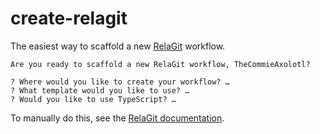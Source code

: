 # create-relagit

The easiest way to scaffold a new [RelaGit](https://rela.dev) workflow.

```
Are you ready to scaffold a new RelaGit workflow, TheCommieAxolotl?

? Where would you like to create your workflow? …
? What template would you like to use? …
? Would you like to use TypeScript? …
```

To manually do this, see the [RelaGit documentation](https://rela.dev/docs/workflows/creating-workflows).